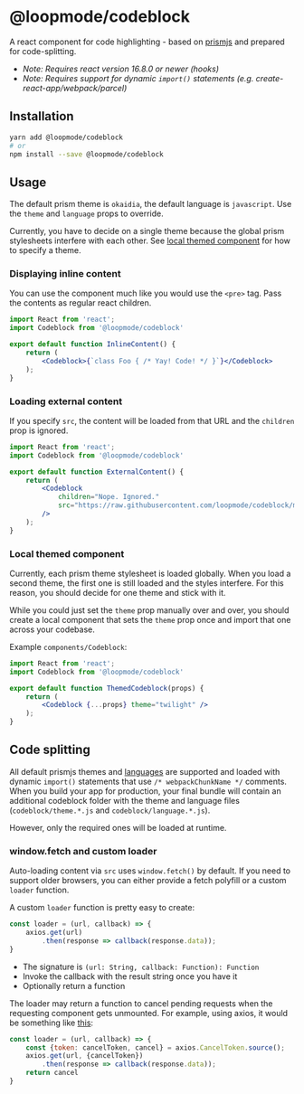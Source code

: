 # @loopmode/codeblock

A react component for code highlighting - based on [prismjs](https://prismjs.com) and prepared for code-splitting.

- _Note: Requires react version 16.8.0 or newer (hooks)_
- _Note: Requires support for dynamic `import()` statements (e.g. create-react-app/webpack/parcel)_

## Installation

```bash
yarn add @loopmode/codeblock
# or
npm install --save @loopmode/codeblock
```

## Usage

The default prism theme is `okaidia`, the default language is `javascript`.
Use the `theme` and `language` props to override.

Currently, you have to decide on a single theme because the global prism stylesheets interfere with each other.
See [local themed component](#local-themed-component) for how to specify a theme.

### Displaying inline content

You can use the component much like you would use the `<pre>` tag. Pass the contents as regular react children.

```jsx
import React from 'react';
import Codeblock from '@loopmode/codeblock'

export default function InlineContent() {
    return (
        <Codeblock>{`class Foo { /* Yay! Code! */ }`}</Codeblock>
    );
}
```

### Loading external content

If you specify `src`, the content will be loaded from that URL and the `children` prop is ignored.

```jsx
import React from 'react';
import Codeblock from '@loopmode/codeblock'

export default function ExternalContent() {
    return (
        <Codeblock
            children="Nope. Ignored."
            src="https://raw.githubusercontent.com/loopmode/codeblock/master/packages/codeblock/src/Codeblock.js"
        />
    );
}
```

### Local themed component

Currently, each prism theme stylesheet is loaded globally. When you load a second theme, the first one is still loaded and the styles interfere. For this reason, you should decide for one theme and stick with it.

While you could just set the `theme` prop manually over and over, you should create a local component that sets the `theme` prop once and import that one across your codebase.

Example `components/Codeblock`:

```jsx
import React from 'react';
import Codeblock from '@loopmode/codeblock'

export default function ThemedCodeblock(props) {
    return (
        <Codeblock {...props} theme="twilight" />
    );
}
```


## Code splitting

All default prismjs themes and [languages](https://prismjs.com/#supported-languages) are supported and loaded with dynamic `import()` statements that use `/* webpackChunkName */` comments.
When you build your app for production, your final bundle will contain an additional codeblock folder with the theme and language files (`codeblock/theme.*.js` and `codeblock/language.*.js`).

However, only the required ones will be loaded at runtime.


### window.fetch and custom loader

Auto-loading content via `src` uses `window.fetch()` by default.
If you need to support older browsers, you can either provide a fetch polyfill or a custom `loader` function.

A custom `loader` function is pretty easy to create:

```javascript
const loader = (url, callback) => {
    axios.get(url)
        .then(response => callback(response.data));
}
```

- The signature is `(url: String, callback: Function): Function`
- Invoke the callback with the result string once you have it
- Optionally return a function

The loader may return a function to cancel pending requests when the requesting component gets unmounted.
For example, using axios, it would be something like [this](https://github.com/axios/axios#cancellation):

```javascript
const loader = (url, callback) => {
    const {token: cancelToken, cancel} = axios.CancelToken.source();
    axios.get(url, {cancelToken})
        .then(response => callback(response.data));
    return cancel
}
```
